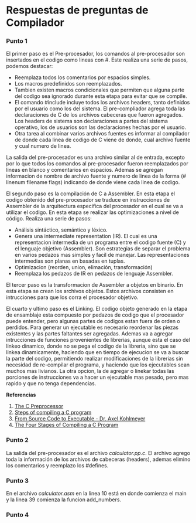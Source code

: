 # Respuestas de preguntas de Compilador

### Punto 1

El primer paso es el Pre-procesador, los comandos al pre-procesador son insertados en el codigo como lineas con #. Este realiza una serie de pasos, podemos destacar:

* Reemplaza todos los comentarios por espacios simples.
* Los macros predefinidos son reemplazados.
* Tambien existen macros condicionales que permiten que alguna parte del codigo sea ignorado durante esta etapa para evitar que se compile.
* El comando #include incluye todos los archivos headers, tanto definidos por el usuario como los del sistema. El pre-compliador agrega toda las declaraciones de C de los archivos cabeceras que fueron agregados. Los headers de sistema son declaraciones a partes del sistema operativo, los de usuarios son las declaraciones hechas por el usuario.
* Otra tarea al combinar varios archivos fuentes es informar al compilador de donde cada linea de codigo de C viene de donde, cual archivo fuente y cual numero de linea.

La salida del pre-procesador es una archivo similar al de entrada, excepto por lo que todos los comandos al pre-procesador fueron reemplazados por lineas en blanco y comentarios en espacios. Ademas se agregan informacion de nombre de archivo fuente y numero de linea de la forma (# linenum filename flags) indicando de donde viene cada linea de codigo.

El segundo paso es la compilación de C a Assembler. En esta etapa el codigo obtenido del pre-procesador se traduce en instrucciones de Assembler de la arquitectura especifica del procesador en el cual se va a utilizar el codigo. En esta etapa se realizar las optimizaciones a nivel de código. Realiza una serie de pasos:

* Análisis sintáctico, semántico y léxico.
* Genera una intermediate representation (IR). El cual es una representacion intermedia de un programa entre el codigo fuente (C) y el lenguaje objetivo (Assembler). Son estrategias de separar el problema en varios pedazos mas simples y facil de manejar. Las representaciones intermedias son planas en basadas en tuplas.
* Optimizacion (reorden, union, elimación, transformación)
* Reemplaza los pedazos de IR en pedazos de lenguaje Assembler.

El tercer paso es la transformacion de Assembler a objetos en binario. En esta etapa se crean los archivos objetos. Estos archivos consisten en intrucciones para que los corra el procesador objetivo.

El cuarto y ultimo paso es el Linking. El codigo objeto generado en la etapa de ensamblaje esta compuesto por pedazos de codigo que el procesador puede entender, pero algunas partes de codigos estan fuera de orden o perdidos. Para generar un ejecutable es necesario reordenar las piezas existentes y las partes faltantes ser agregadas. Ademas va a agregar intrucciones de funciones provenientes de librerias, aunque esta el caso del linkeo dinamico, donde no se pega el codigo de la libreria, sino que se linkea dinamicamente, haciendo que en tiempo de ejecucion se va a buscar la parte del codigo, permitiendo realizar modificaciones de la librerias sin necesidad de re-compilar el programa, y haciendo que los ejecutables sean muchos mas livianos. La otra opcion, la de agregar o linekar todas las porciones de instrucciones va a hacer un ejecutable mas pesado, pero mas rapido y que no tenga dependencias.

 **Referencias**

1. [The C Preprocessor](https://www.slac.stanford.edu/comp/unix/gnu-info/cpp_1.html)
2. [Steps of compiling a C program](https://medium.com/@bchen720/steps-of-compiling-a-c-program-7a9a531eb9f8)
3. [From Source Code to Executable - Dr. Axel Kohlmeyer](https://www.ictp.it/media/539402/HPC-Appointment-6.pdf)
4. [The Four Stages of Compiling a C Program](https://www.calleerlandsson.com/the-four-stages-of-compiling-a-c-program/)

### Punto 2

La salida del pre-procesador es el archivo *calculator.pp.c*. El archivo agrego toda la información de los archivos de cabeceras (headers), ademas elimino los comentarios y reemplazo los #defines.

### Punto 3

En el archivo *calculator.asm* en la linea 10 está en donde comienza el main y la linea 39 comienza la funcion add_numbers.

### Punto 4
